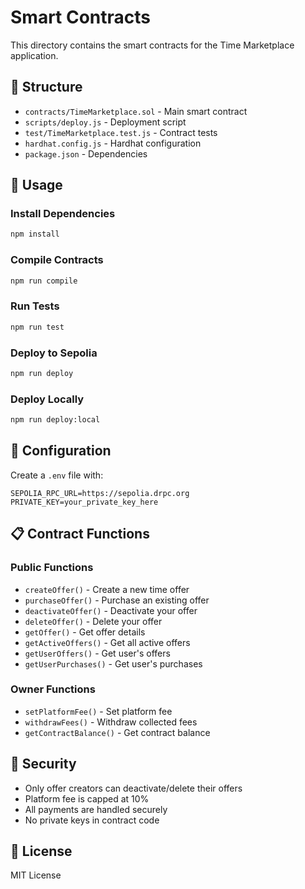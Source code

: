 # Smart Contracts

This directory contains the smart contracts for the Time Marketplace application.

## 📁 Structure

- `contracts/TimeMarketplace.sol` - Main smart contract
- `scripts/deploy.js` - Deployment script
- `test/TimeMarketplace.test.js` - Contract tests
- `hardhat.config.js` - Hardhat configuration
- `package.json` - Dependencies

## 🚀 Usage

### Install Dependencies
```bash
npm install
```

### Compile Contracts
```bash
npm run compile
```

### Run Tests
```bash
npm run test
```

### Deploy to Sepolia
```bash
npm run deploy
```

### Deploy Locally
```bash
npm run deploy:local
```

## 🔧 Configuration

Create a `.env` file with:
```env
SEPOLIA_RPC_URL=https://sepolia.drpc.org
PRIVATE_KEY=your_private_key_here
```

## 📋 Contract Functions

### Public Functions
- `createOffer()` - Create a new time offer
- `purchaseOffer()` - Purchase an existing offer
- `deactivateOffer()` - Deactivate your offer
- `deleteOffer()` - Delete your offer
- `getOffer()` - Get offer details
- `getActiveOffers()` - Get all active offers
- `getUserOffers()` - Get user's offers
- `getUserPurchases()` - Get user's purchases

### Owner Functions
- `setPlatformFee()` - Set platform fee
- `withdrawFees()` - Withdraw collected fees
- `getContractBalance()` - Get contract balance

## 🔐 Security

- Only offer creators can deactivate/delete their offers
- Platform fee is capped at 10%
- All payments are handled securely
- No private keys in contract code

## 📄 License

MIT License


